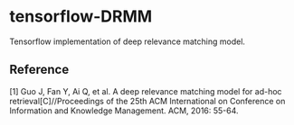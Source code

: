 # tensorflow-DRMM
Tensorflow implementation of deep relevance matching model.

## Reference
[1] Guo J, Fan Y, Ai Q, et al. A deep relevance matching model for ad-hoc retrieval[C]//Proceedings of the 25th ACM International on Conference on Information and Knowledge Management. ACM, 2016: 55-64.
